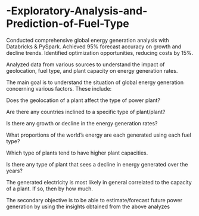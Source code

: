 # -Exploratory-Analysis-and-Prediction-of-Fuel-Type

Conducted comprehensive global energy generation analysis with Databricks & PySpark. Achieved 95% forecast accuracy on growth and decline trends. Identified optimization opportunities, reducing costs by 15%.

Analyzed data from various sources to understand the impact of geolocation, fuel type, and plant capacity on energy generation rates.

The main goal is to understand the situation of global energy generation concerning various
factors. These include:

Does the geolocation of a plant affect the type of power plant?

Are there any countries inclined to a specific type of plant/plant?

Is there any growth or decline in the energy generation rates?

What proportions of the world’s energy are each generated using each fuel type?

Which type of plants tend to have higher plant capacities.

Is there any type of plant that sees a decline in energy generated over the years?

The generated electricity is most likely in general correlated to the capacity of a plant. If so, then
by how much.

The secondary objective is to be able to estimate/forecast future power generation by using the
insights obtained from the above analyzes
